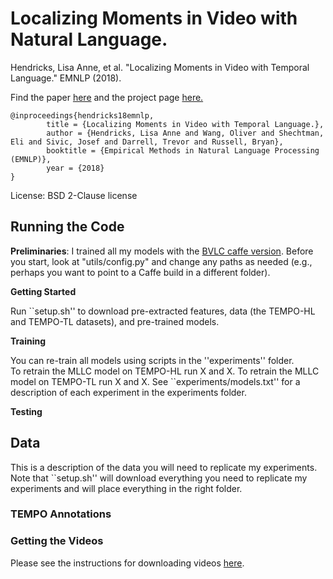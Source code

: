 # Localizing Moments in Video with Natural Language.

Hendricks, Lisa Anne, et al. "Localizing Moments in Video with Temporal Language." EMNLP (2018).

Find the paper [here](https://arxiv.org/pdf/1708.01641.pdf) and the project page [here.](https://people.eecs.berkeley.edu/~lisa_anne/didemo.html)

```
@inproceedings{hendricks18emnlp, 
        title = {Localizing Moments in Video with Temporal Language.}, 
        author = {Hendricks, Lisa Anne and Wang, Oliver and Shechtman, Eli and Sivic, Josef and Darrell, Trevor and Russell, Bryan}, 
        booktitle = {Empirical Methods in Natural Language Processing (EMNLP)}, 
        year = {2018} 
}
```

License: BSD 2-Clause license

## Running the Code

**Preliminaries**:  I trained all my models with the [BVLC caffe version](https://github.com/BVLC/caffe).  Before you start, look at "utils/config.py" and change any paths as needed (e.g., perhaps you want to point to a Caffe build in a different folder).

**Getting Started**

Run ``setup.sh'' to download pre-extracted features, data (the TEMPO-HL and TEMPO-TL datasets), and pre-trained models.


**Training**

You can re-train all models using scripts in the ''experiments'' folder.  
To retrain the MLLC model on TEMPO-HL run X and X.
To retrain the MLLC model on TEMPO-TL run X and X.
See ``experiments/models.txt'' for a description of each experiment in the experiments folder.

**Testing**



## Data

This is a description of the data you will need to replicate my experiments.
Note that ``setup.sh'' will download everything you need to replicate my experiments and will place everything in the right folder.

### TEMPO Annotations


### Getting the Videos

Please see the instructions for downloading videos [here](https://github.com/LisaAnne/LocalizingMoments/blob/master/README.md). 



